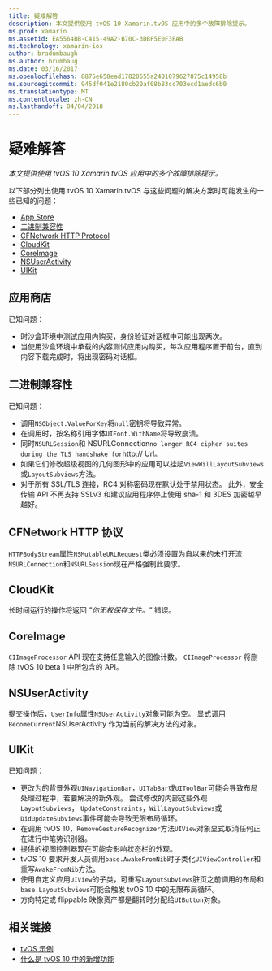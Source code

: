 ```yaml
---
title: 疑难解答
description: 本文提供使用 tvOS 10 Xamarin.tvOS 应用中的多个故障排除提示。
ms.prod: xamarin
ms.assetid: EA5564BB-C415-49A2-B70C-3DBF5E0F3FAB
ms.technology: xamarin-ios
author: bradumbaugh
ms.author: brumbaug
ms.date: 03/16/2017
ms.openlocfilehash: 8875e658ead17820655a2401079627875c14958b
ms.sourcegitcommit: 945df041e2180cb20af08b83cc703ecd1aedc6b0
ms.translationtype: MT
ms.contentlocale: zh-CN
ms.lasthandoff: 04/04/2018
---
```

# <a name="troubleshooting"></a>疑难解答

_本文提供使用 tvOS 10 Xamarin.tvOS 应用中的多个故障排除提示。_

以下部分列出使用 tvOS 10 Xamarin.tvOS 与这些问题的解决方案时可能发生的一些已知的问题：

- [App Store](#App-Store)
- [二进制兼容性](#Binary-Compatibility)
- [CFNetwork HTTP Protocol](#CFNetwork-HTTP-Protocol)
- [CloudKit](#CloudKit)
- [CoreImage](#CoreImage)
- [NSUserActivity](#NSUserActivity)
- [UIKit](#UIKit)

<a name="App-Store" />

## <a name="app-store"></a>应用商店

已知问题：

 - 时沙盒环境中测试应用内购买，身份验证对话框中可能出现两次。
 - 当使用沙盒环境中承载的内容测试应用内购买，每次应用程序置于前台，直到内容下载完成时，将出现密码对话框。

<a name="Binary-Compatibility" />

## <a name="binary-compatibility"></a>二进制兼容性

已知问题：

 - 调用`NSObject.ValueForKey`将`null`密钥将导致异常。
 - 在调用时，按名称引用字体`UIFont.WithName`将导致崩溃。
 - 同时`NSURLSession`和 NSURLConnection` no longer RC4 cipher suites during the TLS handshake for `http:// Url。
 - 如果它们修改超级视图的几何图形中的应用可以挂起`ViewWillLayoutSubviews`或`LayoutSubviews`方法。
 - 对于所有 SSL/TLS 连接，RC4 对称密码现在默认处于禁用状态。 此外，安全传输 API 不再支持 SSLv3 和建议应用程序停止使用 sha-1 和 3DES 加密越早越好。

<a name="CFNetwork-HTTP-Protocol" />

## <a name="cfnetwork-http-protocol"></a>CFNetwork HTTP 协议

`HTTPBodyStream`属性`NSMutableURLRequest`类必须设置为自以来的未打开流`NSURLConnection`和`NSURLSession`现在严格强制此要求。

<a name="CloudKit" />

## <a name="cloudkit"></a>CloudKit

长时间运行的操作将返回 _"你无权保存文件。"_ 错误。

<a name="CoreImage" />

## <a name="coreimage"></a>CoreImage

`CIImageProcessor` API 现在支持任意输入的图像计数。 `CIImageProcessor` 将删除 tvOS 10 beta 1 中所包含的 API。

<a name="NSUserActivity" />

## <a name="nsuseractivity"></a>NSUserActivity

提交操作后，`UserInfo`属性`NSUserActivity`对象可能为空。 显式调用`BecomeCurrent`NSUserActivity 作为当前的解决方法的对象。

<a name="UIKit" />

## <a name="uikit"></a>UIKit

已知问题：

 - 更改为的背景外观`UINavigationBar`，`UITabBar`或`UIToolBar`可能会导致布局处理过程中，若要解决的新外观。 尝试修改的内部这些外观`LayoutSubviews`， `UpdateConstraints`，`WillLayoutSubviews`或`DidUpdateSubviews`事件可能会导致无限布局循环。
 - 在调用 tvOS 10，`RemoveGestureRecognizer`方法`UIView`对象显式取消任何正在进行中笔势识别器。
 - 提供的视图控制器现在可能会影响状态栏的外观。
 - tvOS 10 要求开发人员调用`base.AwakeFromNib`时子类化`UIViewController`和重写`AwakeFromNib`方法。
 - 使用自定义应用`UIView`的子类，可重写`LayoutSubviews`脏页之前调用的布局和`base.LayoutSubviews`可能会触发 tvOS 10 中的无限布局循环。
 - 方向特定或 flippable 映像资产都是翻转时分配给`UIButton`对象。





## <a name="related-links"></a>相关链接

- [tvOS 示例](https://developer.xamarin.com/samples/tvos/all/)
- [什么是 tvOS 10 中的新增功能](https://developer.apple.com/library/prerelease/content/releasenotes/General/WhatsNewinTVOS/Articles/tvOS10.html#//apple_ref/doc/uid/TP40017259-SW1)
